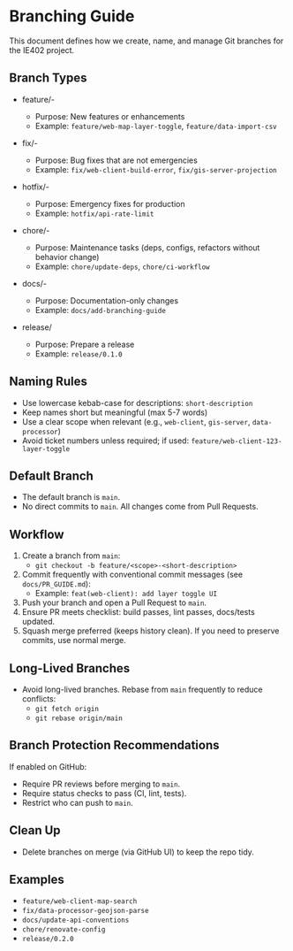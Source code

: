 # Branching Guide

This document defines how we create, name, and manage Git branches for the IE402 project.

## Branch Types

- feature/<scope>-<short-description>
  - Purpose: New features or enhancements
  - Example: `feature/web-map-layer-toggle`, `feature/data-import-csv`

- fix/<scope>-<short-description>
  - Purpose: Bug fixes that are not emergencies
  - Example: `fix/web-client-build-error`, `fix/gis-server-projection`

- hotfix/<scope>-<short-description>
  - Purpose: Emergency fixes for production
  - Example: `hotfix/api-rate-limit`

- chore/<scope>-<short-description>
  - Purpose: Maintenance tasks (deps, configs, refactors without behavior change)
  - Example: `chore/update-deps`, `chore/ci-workflow`

- docs/<scope>-<short-description>
  - Purpose: Documentation-only changes
  - Example: `docs/add-branching-guide`

- release/<version>
  - Purpose: Prepare a release
  - Example: `release/0.1.0`

## Naming Rules

- Use lowercase kebab-case for descriptions: `short-description`
- Keep names short but meaningful (max 5-7 words)
- Use a clear scope when relevant (e.g., `web-client`, `gis-server`, `data-processor`)
- Avoid ticket numbers unless required; if used: `feature/web-client-123-layer-toggle`

## Default Branch

- The default branch is `main`.
- No direct commits to `main`. All changes come from Pull Requests.

## Workflow

1. Create a branch from `main`:
   - `git checkout -b feature/<scope>-<short-description>`
2. Commit frequently with conventional commit messages (see `docs/PR_GUIDE.md`):
   - Example: `feat(web-client): add layer toggle UI`
3. Push your branch and open a Pull Request to `main`.
4. Ensure PR meets checklist: build passes, lint passes, docs/tests updated.
5. Squash merge preferred (keeps history clean). If you need to preserve commits, use normal merge.

## Long-Lived Branches

- Avoid long-lived branches. Rebase from `main` frequently to reduce conflicts:
  - `git fetch origin`
  - `git rebase origin/main`

## Branch Protection Recommendations

If enabled on GitHub:
- Require PR reviews before merging to `main`.
- Require status checks to pass (CI, lint, tests).
- Restrict who can push to `main`.

## Clean Up

- Delete branches on merge (via GitHub UI) to keep the repo tidy.

## Examples

- `feature/web-client-map-search`
- `fix/data-processor-geojson-parse`
- `docs/update-api-conventions`
- `chore/renovate-config`
- `release/0.2.0`
